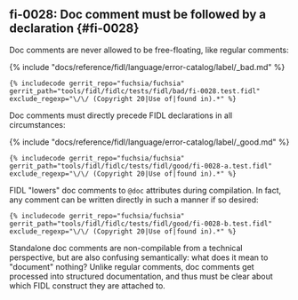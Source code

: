 ## fi-0028: Doc comment must be followed by a declaration {#fi-0028}

Doc comments are never allowed to be free-floating, like regular comments:

{% include "docs/reference/fidl/language/error-catalog/label/_bad.md" %}

```fidl
{% includecode gerrit_repo="fuchsia/fuchsia" gerrit_path="tools/fidl/fidlc/tests/fidl/bad/fi-0028.test.fidl" exclude_regexp="\/\/ (Copyright 20|Use of|found in).*" %}
```

Doc comments must directly precede FIDL declarations in all circumstances:

{% include "docs/reference/fidl/language/error-catalog/label/_good.md" %}

```fidl
{% includecode gerrit_repo="fuchsia/fuchsia" gerrit_path="tools/fidl/fidlc/tests/fidl/good/fi-0028-a.test.fidl" exclude_regexp="\/\/ (Copyright 20|Use of|found in).*" %}
```

FIDL "lowers" doc comments to `@doc` attributes during compilation. In fact, any
comment can be written directly in such a manner if so desired:

```fidl
{% includecode gerrit_repo="fuchsia/fuchsia" gerrit_path="tools/fidl/fidlc/tests/fidl/good/fi-0028-b.test.fidl" exclude_regexp="\/\/ (Copyright 20|Use of|found in).*" %}
```

Standalone doc comments are non-compilable from a technical perspective, but are
also confusing semantically: what does it mean to "document" nothing? Unlike
regular comments, doc comments get processed into structured documentation, and
thus must be clear about which FIDL construct they are attached to.

